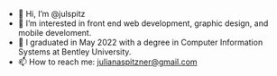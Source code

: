 - 👋 Hi, I’m @julspitz
- 👀 I’m interested in front end web development, graphic design, and mobile develoment.
- 🌱 I graduated in May 2022 with a degree in Computer Information Systems at Bentley University.
- 📫 How to reach me: julianaspitzner@gmail.com

<!---
julspitz/julspitz is a ✨ special ✨ repository because its `README.md` (this file) appears on your GitHub profile.
You can click the Preview link to take a look at your changes.
--->
